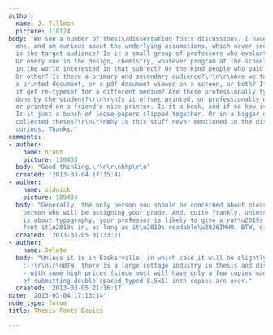 ```yaml
---
author:
  name: J. Tillman
  picture: 118124
body: "We see a number of thesis/dissertation fonts discussions. I have never done
  one, and am curious about the underlying assumptions, which never seem to be discussed.\r\n\r\nWho
  is the target audience? Is it a small group of professors who evaluate the thesis?
  Or every one in the design, chemistry, whatever program at the school? Or everyone
  in the world interested in that subject? Or the kind people who paid for the schooling?
  Or other? Is there a primary and secondary audience?\r\n\r\nAre we talking about
  a printed document, or a pdf document viewed on a screen, or both? If both, does
  it get re-typeset for a different medium? Are these professionally typeset or mostly
  done by the student?\r\n\r\nIs it offset printed, or professionally digital printed,
  or printed on a friend's nice printer. Is it a book, and if so how is it bound?
  Is it just a bunch of loose papers clipped together. Or in a bigger document of
  collected theses?\r\n\r\nWhy is this stuff never mentioned in the discussion? Just
  curious. Thanks."
comments:
- author:
    name: hrant
    picture: 110403
  body: "Good thinking.\r\n\r\nhhp\r\n"
  created: '2013-03-04 17:15:41'
- author:
    name: oldnick
    picture: 109434
  body: "Generally, the only person you should be concerned about pleasing is the
    person who will be assigning your grade. And, quite frankly, unless your thesis
    is about typography, your professor is likely to give a rat\u2019s ass about what
    font it\u2019s in, as long as it\u2019s readable\u2026IMHO. BTW, ditto for r\xE9sum\xE9s\u2026"
  created: '2013-03-05 01:33:21'
- author:
    name: Delete
  body: "Unless it is in Baskerville, in which case it will be slightly more believable.
    :-)\r\n\r\nBTW, there is a large cottage industry in thesis and dissertation publishing
    - with some high prices (since most will have only a few copies made). The days
    of submitting double spaced typed 8.5x11 inch copies are over."
  created: '2013-03-05 21:16:17'
date: '2013-03-04 17:13:14'
node_type: forum
title: Thesis Fonts Basics

---
```

